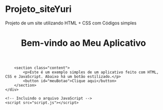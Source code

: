 # Projeto_siteYuri
Projeto de um site utilizando HTML + CSS com Códigos simples  
<!DOCTYPE html>
<html lang="pt-br">
<head>
    <meta charset="UTF-8">
    <meta name="viewport" content="width=device-width, initial-scale=1.0">
    <title>Aplicativo Simples</title>
    <link rel="stylesheet" href="styles.css">
</head>
<body>
    <div class="container">
        <header>
            <h1>Bem-vindo ao Meu Aplicativo</h1>
        </header>

        <section class="content">
            <p>Este é um exemplo simples de um aplicativo feito com HTML, CSS e JavaScript. Abaixo há um botão estilizado.</p>
            <button id="meuBotao">Clique aqui</button>
        </section>
    </div>

    <!-- Incluindo o arquivo JavaScript -->
    <script src="script.js"></script>
</body>
</html>
